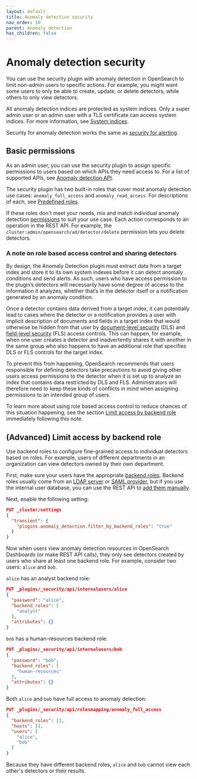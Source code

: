 ```yaml
---
layout: default
title: Anomaly detection security
nav_order: 10
parent: Anomaly detection
has_children: false
---
```


# Anomaly detection security

You can use the security plugin with anomaly detection in OpenSearch to limit non-admin users to specific actions. For example, you might want some users to only be able to create, update, or delete detectors, while others to only view detectors.

All anomaly detection indices are protected as system indices. Only a super admin user or an admin user with a TLS certificate can access system indices. For more information, see [System indices]({{site.url}}{{site.baseurl}}/security-plugin/configuration/system-indices/).


Security for anomaly detection works the same as [security for alerting]({{site.url}}{{site.baseurl}}/monitoring-plugins/alerting/security/).

## Basic permissions

As an admin user, you can use the security plugin to assign specific permissions to users based on which APIs they need access to. For a list of supported APIs, see [Anomaly detection API]({{site.url}}{{site.baseurl}}/monitoring-plugins/ad/api/).

The security plugin has two built-in roles that cover most anomaly detection use cases: `anomaly_full_access` and `anomaly_read_access`. For descriptions of each, see [Predefined roles]({{site.url}}{{site.baseurl}}/security-plugin/access-control/users-roles#predefined-roles).

If these roles don't meet your needs, mix and match individual anomaly detection [permissions]({{site.url}}{{site.baseurl}}/security-plugin/access-control/permissions/) to suit your use case. Each action corresponds to an operation in the REST API. For example, the `cluster:admin/opensearch/ad/detector/delete` permission lets you delete detectors.

### A note on role based access control and sharing detectors

By design, the Anomaly Detection plugin must extract data from a target index and store it to its own system indexes before it can detect anomaly conditions and send alerts. As such, users who have access permission to the plugin’s detectors will necessarily have some degree of access to the information it analyzes, whether that’s in the detector itself or a notification generated by an anomaly condition.

Once a detector contains data derived from a target index, it can potentially lead to cases where the detector or a notification provides a user with implicit description of documents and fields in a target index that would otherwise be hidden from that user by [document-level security]({{site.url}}{{site.baseurl}}/security-plugin/access-control/document-level-security/) (DLS) and [field-level security]({{site.url}}{{site.baseurl}}/security-plugin/access-control/field-level-security/) (FLS) access controls. This can happen, for example, when one user creates a detector and inadvertently shares it with another in the same group who also happens to have an additional role that specifies DLS or FLS controls for the target index.

To prevent this from happening, OpenSearch recommends that users responsible for defining detectors take precautions to avoid giving other users access permissions to the detector when it is set up to analyze an index that contains data restricted by DLS and FLS. Administrators will therefore need to keep these kinds of conflicts in mind when assigning permissions to an intended group of users.

To learn more about using role based access control to reduce chances of this situation happening, see the section [Limit access by backend role](#advanced-limit-access-by-backend-role) immediately following this note.

## (Advanced) Limit access by backend role

Use backend roles to configure fine-grained access to individual detectors based on roles. For example, users of different departments in an organization can view detectors owned by their own department.

First, make sure your users have the appropriate [backend roles]({{site.url}}{{site.baseurl}}/security-plugin/access-control/index/). Backend roles usually come from an [LDAP server]({{site.url}}{{site.baseurl}}/security-plugin/configuration/ldap/) or [SAML provider]({{site.url}}{{site.baseurl}}/security-plugin/configuration/saml/), but if you use the internal user database, you can use the REST API to [add them manually]({{site.url}}{{site.baseurl}}/security-plugin/access-control/api#create-user).

Next, enable the following setting:

```json
PUT _cluster/settings
{
  "transient": {
    "plugins.anomaly_detection.filter_by_backend_roles": "true"
  }
}
```

Now when users view anomaly detection resources in OpenSearch Dashboards (or make REST API calls), they only see detectors created by users who share at least one backend role.
For example, consider two users: `alice` and `bob`.

`alice` has an analyst backend role:

```json
PUT _plugins/_security/api/internalusers/alice
{
  "password": "alice",
  "backend_roles": [
    "analyst"
  ],
  "attributes": {}
}
```

`bob` has a human-resources backend role:

```json
PUT _plugins/_security/api/internalusers/bob
{
  "password": "bob",
  "backend_roles": [
    "human-resources"
  ],
  "attributes": {}
}
```

Both `alice` and `bob` have full access to anomaly detection:

```json
PUT _plugins/_security/api/rolesmapping/anomaly_full_access
{
  "backend_roles": [],
  "hosts": [],
  "users": [
    "alice",
    "bob"
  ]
}
```

Because they have different backend roles, `alice` and `bob` cannot view each other's detectors or their results.

